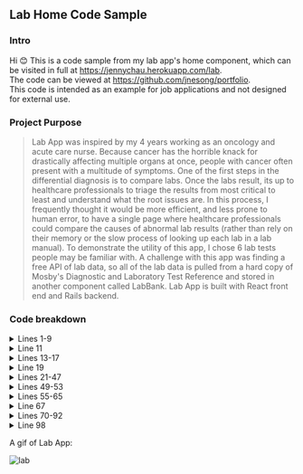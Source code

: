## Lab Home Code Sample

### Intro 
Hi 😊 This is a code sample from my lab app's home component, which can be visited in full at https://jennychau.herokuapp.com/lab.
<br/>
The code can be viewed at https://github.com/jnesong/portfolio.
<br/>
This code is intended as an example for job applications and not designed for external use.
<br/>

### Project Purpose
> Lab App was inspired by my 4 years working as an oncology and acute care nurse. Because cancer has the horrible knack for drastically affecting multiple organs at once, people with cancer often present with a multitude of symptoms. One of the first steps in the differential diagnosis is to compare labs. Once the labs result, its up to healthcare professionals to triage the results from most critical to least and understand what the root issues are. In this process, I frequently thought it would be more efficient, and less prone to human error, to have a single page where healthcare professionals could compare the causes of abnormal lab results (rather than rely on their memory or the slow process of looking up each lab in a lab manual). To demonstrate the utility of this app, I chose 6 lab tests people may be familiar with. A challenge with this app was finding a free API of lab data, so all of the lab data is pulled from a hard copy of Mosby's Diagnostic and Laboratory Test Reference and stored in another component called LabBank. Lab App is built with React front end and Rails backend.

### Code breakdown
 <details>
  <summary> Lines 1-9 </summary>
    <p> Imports React hooks and my other components utilized through this component and its children. </p>
</details>

 <details>
  <summary> Line 11 </summary>
    <p> Declares function component as LabHome. </p>
</details>

 <details>
  <summary> Lines 13-17 </summary>
    <p> Initializes state for data the user dynamically interacts with through the React Hook useState. </p>
</details>

 <details>
  <summary> Line 19 </summary>
    <p> Demonstrates the useEffect's dependency array to only pull the data for gold labs once, when the home component first renders. The array of gold labs can then be passed as a prop for children components to share rather than import LabBank to each component, which would also work. </p>
</details>

 <details>
  <summary> Lines 21-47 </summary>
    <p> Takes the user entered result data, which is supplied through a function that is passed down via props to the LabForm component (lines 72-75) and uses the sortEachLab function to  sort the entered labs into abnormal, normal, or unentered categories based on their user-submitted values. The normal range is determined by min and max values, found as key/value information from the gold labs array. The labs are connected as argument pairs and through IDs, hemoglobin being 0, wbc being 1, and so on (lines 40-45). The sort occurs by comparing the user entered lab value to the gold array's min and max info and then adding the corresponding lab from the gold labs array to the objects abnorm, norm, and zeroes (lines 22-24) and then setting states to be passed to child components as arrays (lines 47-49). Objects are used here to prevent duplicate labs result entries, as objects require unique keys, so the following value will replace the older value for the same lab because they share a key. </p>
</details>

 <details>
  <summary> Lines 49-53 </summary>
    <p> Fetches all past user entered lab results from the backend database, using the /api/records GET route, which connects with my Rails backend Records controller's index action. The first repsonse is parsed from JSON to javascript and then that javascript data sets the lab history state, to be passed via props to children components. </p>
</details>

 <details>
  <summary> Lines 55-65 </summary>
    <p> The makeHistory function takes the user entered result data, which is supplied through a function that is passed down via props to the LabForm component (lines 72-75) and makes a fetch request to the /api/records POST route, which connects with my Rails backend Records controller's create action. Lines 58-60 specify the data will be sent in JSON, and the javascript data is converted to JSON in line 61. After posting the data to the backend, lines 63 and 64 returns the data, parses it back from JSON into javascript and updates the lab history data to contain the newly created data, to be passed via props to children components. </p>
</details>

 <details>
  <summary> Line 67 </summary>
    <p> Initializes and holds state for the lab form toggle which is controlled via a button in the LabToPortNav component (lines 77-80). Because the toggle button in LabToPortNav affects the display of the LabForm (lines 72-75), the state is better stored in the parent LabHome component. </p>
</details>


 <details>
  <summary> Lines 70-92 </summary>
    <p> The JSX portion returned by the component produces the React elements that are rendered onto the DOM. In this case, child components and their props which contain the more specific user interface elements. </p>
</details>

 <details>
  <summary> Line 98 </summary>
    <p> Makes the LabHome component available for import to the rest of the application. </p>
</details>


A gif of Lab App:

![lab](https://user-images.githubusercontent.com/89889344/166989301-0dfa60b7-aa4e-447b-8ccb-53ed0cad7467.gif)
